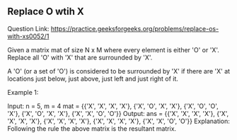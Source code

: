 ## Replace O wtih X

Question Link: https://practice.geeksforgeeks.org/problems/replace-os-with-xs0052/1

Given a matrix mat of size N x M where every element is either 'O' or 'X'. Replace all 'O' with 'X' that are surrounded by 'X'.

A 'O' (or a set of 'O') is considered to be surrounded by 'X' if there are 'X' at locations just below, just above, just left and just right of it.

Example 1:

Input: 
n = 5, m = 4
mat = {{'X', 'X', 'X', 'X'}, 
       {'X', 'O', 'X', 'X'}, 
       {'X', 'O', 'O', 'X'}, 
       {'X', 'O', 'X', 'X'}, 
       {'X', 'X', 'O', 'O'}}
Output: 
ans = {{'X', 'X', 'X', 'X'}, 
       {'X', 'X', 'X', 'X'}, 
       {'X', 'X', 'X', 'X'}, 
       {'X', 'X', 'X', 'X'}, 
       {'X', 'X', 'O', 'O'}}
Explanation: 
Following the rule the above matrix is the resultant matrix. 


